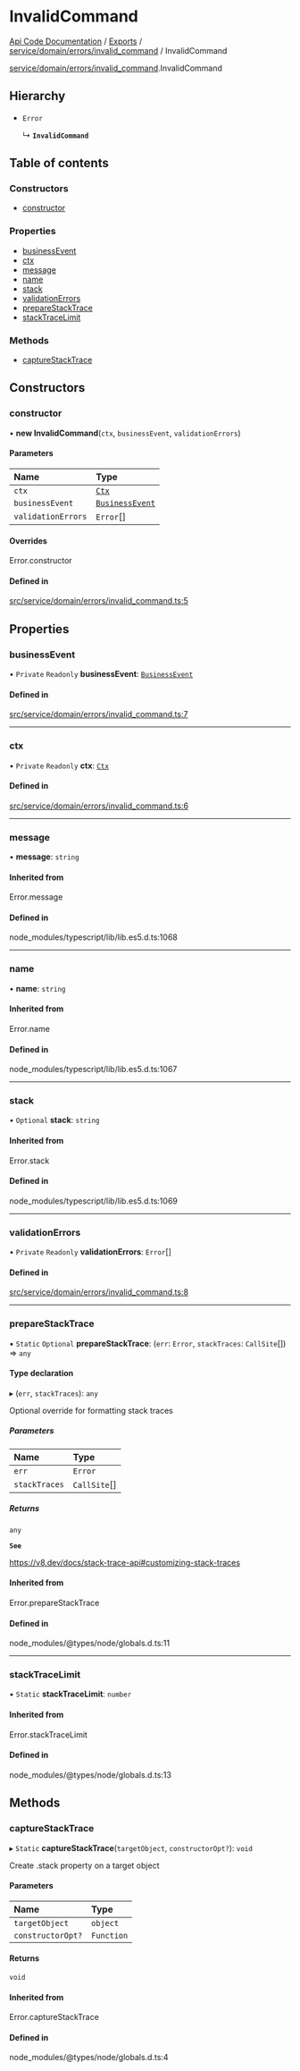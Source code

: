 # InvalidCommand
 
[Api Code Documentation](../README.md) / [Exports](../modules.md) / [service/domain/errors/invalid\_command](../modules/service_domain_errors_invalid_command.md) / InvalidCommand

[service/domain/errors/invalid\_command](../modules/service_domain_errors_invalid_command.md).InvalidCommand

## Hierarchy

- `Error`

  ↳ **`InvalidCommand`**

## Table of contents

### Constructors

- [constructor](service_domain_errors_invalid_command.InvalidCommand.md#constructor)

### Properties

- [businessEvent](service_domain_errors_invalid_command.InvalidCommand.md#businessevent)
- [ctx](service_domain_errors_invalid_command.InvalidCommand.md#ctx)
- [message](service_domain_errors_invalid_command.InvalidCommand.md#message)
- [name](service_domain_errors_invalid_command.InvalidCommand.md#name)
- [stack](service_domain_errors_invalid_command.InvalidCommand.md#stack)
- [validationErrors](service_domain_errors_invalid_command.InvalidCommand.md#validationerrors)
- [prepareStackTrace](service_domain_errors_invalid_command.InvalidCommand.md#preparestacktrace)
- [stackTraceLimit](service_domain_errors_invalid_command.InvalidCommand.md#stacktracelimit)

### Methods

- [captureStackTrace](service_domain_errors_invalid_command.InvalidCommand.md#capturestacktrace)

## Constructors

### constructor

• **new InvalidCommand**(`ctx`, `businessEvent`, `validationErrors`)

#### Parameters

| Name | Type |
| :------ | :------ |
| `ctx` | [`Ctx`](../interfaces/lib_ctx.Ctx.md) |
| `businessEvent` | [`BusinessEvent`](../modules/service_domain_business_event.md#businessevent) |
| `validationErrors` | `Error`[] |

#### Overrides

Error.constructor

#### Defined in

[src/service/domain/errors/invalid_command.ts:5](https://github.com/openkfw/TruBudget/blob/3cf6626/api/src/service/domain/errors/invalid_command.ts#L5)

## Properties

### businessEvent

• `Private` `Readonly` **businessEvent**: [`BusinessEvent`](../modules/service_domain_business_event.md#businessevent)

#### Defined in

[src/service/domain/errors/invalid_command.ts:7](https://github.com/openkfw/TruBudget/blob/3cf6626/api/src/service/domain/errors/invalid_command.ts#L7)

___

### ctx

• `Private` `Readonly` **ctx**: [`Ctx`](../interfaces/lib_ctx.Ctx.md)

#### Defined in

[src/service/domain/errors/invalid_command.ts:6](https://github.com/openkfw/TruBudget/blob/3cf6626/api/src/service/domain/errors/invalid_command.ts#L6)

___

### message

• **message**: `string`

#### Inherited from

Error.message

#### Defined in

node_modules/typescript/lib/lib.es5.d.ts:1068

___

### name

• **name**: `string`

#### Inherited from

Error.name

#### Defined in

node_modules/typescript/lib/lib.es5.d.ts:1067

___

### stack

• `Optional` **stack**: `string`

#### Inherited from

Error.stack

#### Defined in

node_modules/typescript/lib/lib.es5.d.ts:1069

___

### validationErrors

• `Private` `Readonly` **validationErrors**: `Error`[]

#### Defined in

[src/service/domain/errors/invalid_command.ts:8](https://github.com/openkfw/TruBudget/blob/3cf6626/api/src/service/domain/errors/invalid_command.ts#L8)

___

### prepareStackTrace

▪ `Static` `Optional` **prepareStackTrace**: (`err`: `Error`, `stackTraces`: `CallSite`[]) => `any`

#### Type declaration

▸ (`err`, `stackTraces`): `any`

Optional override for formatting stack traces

##### Parameters

| Name | Type |
| :------ | :------ |
| `err` | `Error` |
| `stackTraces` | `CallSite`[] |

##### Returns

`any`

**`See`**

https://v8.dev/docs/stack-trace-api#customizing-stack-traces

#### Inherited from

Error.prepareStackTrace

#### Defined in

node_modules/@types/node/globals.d.ts:11

___

### stackTraceLimit

▪ `Static` **stackTraceLimit**: `number`

#### Inherited from

Error.stackTraceLimit

#### Defined in

node_modules/@types/node/globals.d.ts:13

## Methods

### captureStackTrace

▸ `Static` **captureStackTrace**(`targetObject`, `constructorOpt?`): `void`

Create .stack property on a target object

#### Parameters

| Name | Type |
| :------ | :------ |
| `targetObject` | `object` |
| `constructorOpt?` | `Function` |

#### Returns

`void`

#### Inherited from

Error.captureStackTrace

#### Defined in

node_modules/@types/node/globals.d.ts:4
